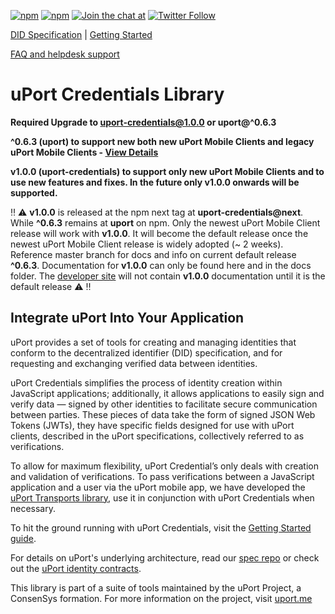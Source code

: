 [![npm](https://img.shields.io/npm/dt/ethr-did.svg)](https://www.npmjs.com/package/uport-credentials)
[![npm](https://img.shields.io/npm/v/ethr-did.svg)](https://www.npmjs.com/package/uport-credentials)
[![Join the chat at](https://img.shields.io/badge/Riot-Join%20chat-green.svg)](https://chat.uport.me/#/login)
[![Twitter Follow](https://img.shields.io/twitter/follow/uport_me.svg?style=social&label=Follow)](https://twitter.com/uport_me)

[DID Specification](https://w3c-ccg.github.io/did-spec/) | [Getting Started](/docs/guides/index.md)

[FAQ and helpdesk support](http://bit.ly/uPort_helpdesk)

# uPort Credentials Library

**Required Upgrade to uport-credentials@1.0.0 or uport@^0.6.3**

**^0.6.3 (uport) to support new both new uPort Mobile Clients and legacy uPort Mobile Clients - [View Details](https://github.com/uport-project/uport-js/releases/tag/v0.6.3)**

**v1.0.0 (uport-credentials) to support only new uPort Mobile Clients and to use new features and fixes. In the future only v1.0.0 onwards will be supported.**

:bangbang: :warning: **v1.0.0** is released at the npm next tag at **uport-credentials@next**. While **^0.6.3** remains at **uport** on npm.  Only the newest uPort Mobile Client release will work with **v1.0.0**. It will become the default release once the newest uPort Mobile Client release is widely adopted (~ 2 weeks). Reference master branch for docs and info on current default release **^0.6.3**. Documentation for **v1.0.0** can only be found here and in the docs folder. The [developer site](https://developer.uport.me) will not contain **v1.0.0** documentation until it is the default release :warning: :bangbang:


## Integrate uPort Into Your Application 

uPort provides a set of tools for creating and managing identities that conform to the decentralized identifier (DID) specification, and for requesting and exchanging verified data between identities. 

uPort Credentials simplifies the process of identity creation within JavaScript applications; additionally, it allows applications to easily sign and verify data — signed by other identities to facilitate secure communication between parties. These pieces of data take the form of signed JSON Web Tokens (JWTs), they have specific fields designed for use with uPort clients, described in the uPort specifications, collectively referred to as verifications.
 
To allow for maximum flexibility, uPort Credential’s only deals with creation and validation of verifications. To pass verifications between a JavaScript application and a user via the uPort mobile app, we have developed the [uPort Transports library](https://github.com/uport-project/uport-transports), use it in conjunction with uPort Credentials when necessary.

To hit the ground running with uPort Credentials, visit the [Getting Started guide](/docs/guides/index.md). 

For details on uPort's underlying architecture, read our [spec repo](https://github.com/uport-project/specs) or check out the [uPort identity contracts](https://github.com/uport-project/uport-identity).

This library is part of a suite of tools maintained by the uPort Project, a ConsenSys formation.  For more information on the project, visit [uport.me](https://uport.me)
